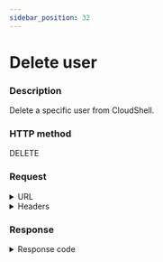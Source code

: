 ```yaml
---
sidebar_position: 32
---
```


# Delete user

### Description

Delete a specific user from CloudShell.

### HTTP method

DELETE

### Request

<details>
<summary>URL</summary>

```javascript
http://{Admin API IP}:{port#}/api/v1/users/{id}
```
</details>

<details>
<summary>Headers</summary>

Example header format:

`Authorization: Basic <authorization token returned from the login method>`

`Content-Type: application/json`

| Parameter | Description/Comments |
| --- | --- |
| id | (string) User's id. Can be retrieved via [Get all users](https://help.quali.com/Online%20Help/0.0/Portal/Content/API/RefGuides/RM-API/admin-api-get-all-users.htm) or [Get group's users](https://help.quali.com/Online%20Help/0.0/Portal/Content/API/RefGuides/RM-API/admin-api-get-group-users.htm). |
</details>

### Response

<details>
<summary>Response code</summary>

```javascript
200 OK
```
</details>